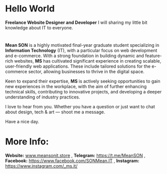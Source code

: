 # Hello World 
**Freelance Website Designer and Developer**
I will sharing my little bit knowledge about IT to everyone.
#


**Mean SON** is a highly motivated final-year graduate student specializing in **Information Technology** (IT), with a particular focus on web development and e-commerce. With a strong foundation in building dynamic and feature-rich websites, **MS** has cultivated significant experience in creating scalable, user-friendly web applications. These include tailored solutions for the e-commerce sector, allowing businesses to thrive in the digital space.

Keen to expand their expertise, **MS** is actively seeking opportunities to gain new experiences in the workplace, with the aim of further enhancing technical skills, contributing to innovative projects, and developing a deeper understanding of industry practices.

I love to hear from you. Whether you have a question or just want to chat about design, tech &amp; art — shoot me a message.

Have a nice day.
# More Info:

**Website:** www.meansonit.store ,
**Telegram:** https://t.me/MeanSON , 
**Facebook:** https://www.facebook.com/SONMean.IT ,
**Instagram:** https://www.instagram.com/_ms.it/



